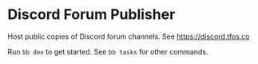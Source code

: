 # Discord Forum Publisher

Host public copies of Discord forum channels. See https://discord.tfos.co

Run `bb dev` to get started. See `bb tasks` for other commands.
